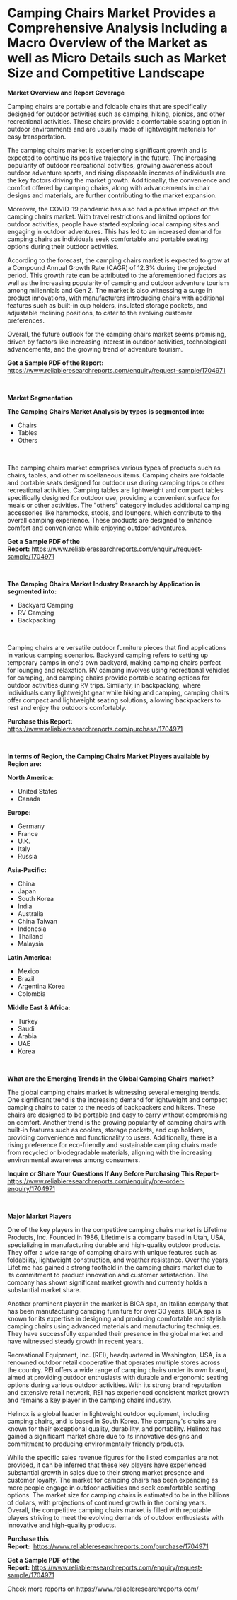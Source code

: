 <p><h1>Camping Chairs Market Provides a Comprehensive Analysis Including a Macro Overview of the Market as well as Micro Details such as Market Size and Competitive Landscape</h1></p><p><strong>Market Overview and Report Coverage</strong></p>
<p><p>Camping chairs are portable and foldable chairs that are specifically designed for outdoor activities such as camping, hiking, picnics, and other recreational activities. These chairs provide a comfortable seating option in outdoor environments and are usually made of lightweight materials for easy transportation.</p><p>The camping chairs market is experiencing significant growth and is expected to continue its positive trajectory in the future. The increasing popularity of outdoor recreational activities, growing awareness about outdoor adventure sports, and rising disposable incomes of individuals are the key factors driving the market growth. Additionally, the convenience and comfort offered by camping chairs, along with advancements in chair designs and materials, are further contributing to the market expansion.</p><p>Moreover, the COVID-19 pandemic has also had a positive impact on the camping chairs market. With travel restrictions and limited options for outdoor activities, people have started exploring local camping sites and engaging in outdoor adventures. This has led to an increased demand for camping chairs as individuals seek comfortable and portable seating options during their outdoor activities.</p><p>According to the forecast, the camping chairs market is expected to grow at a Compound Annual Growth Rate (CAGR) of 12.3% during the projected period. This growth rate can be attributed to the aforementioned factors as well as the increasing popularity of camping and outdoor adventure tourism among millennials and Gen Z. The market is also witnessing a surge in product innovations, with manufacturers introducing chairs with additional features such as built-in cup holders, insulated storage pockets, and adjustable reclining positions, to cater to the evolving customer preferences.</p><p>Overall, the future outlook for the camping chairs market seems promising, driven by factors like increasing interest in outdoor activities, technological advancements, and the growing trend of adventure tourism.</p></p>
<p><strong>Get a Sample PDF of the Report:</strong> <a href="https://www.reliableresearchreports.com/enquiry/request-sample/1704971">https://www.reliableresearchreports.com/enquiry/request-sample/1704971</a></p>
<p>&nbsp;</p>
<p><strong>Market Segmentation</strong></p>
<p><strong>The Camping Chairs Market Analysis by types is segmented into:</strong></p>
<p><ul><li>Chairs</li><li>Tables</li><li>Others</li></ul></p>
<p>&nbsp;</p>
<p><p>The camping chairs market comprises various types of products such as chairs, tables, and other miscellaneous items. Camping chairs are foldable and portable seats designed for outdoor use during camping trips or other recreational activities. Camping tables are lightweight and compact tables specifically designed for outdoor use, providing a convenient surface for meals or other activities. The "others" category includes additional camping accessories like hammocks, stools, and loungers, which contribute to the overall camping experience. These products are designed to enhance comfort and convenience while enjoying outdoor adventures.</p></p>
<p><strong>Get a Sample PDF of the Report:</strong>&nbsp;<a href="https://www.reliableresearchreports.com/enquiry/request-sample/1704971">https://www.reliableresearchreports.com/enquiry/request-sample/1704971</a></p>
<p>&nbsp;</p>
<p><strong>The Camping Chairs Market Industry Research by Application is segmented into:</strong></p>
<p><ul><li>Backyard Camping</li><li>RV Camping</li><li>Backpacking</li></ul></p>
<p>&nbsp;</p>
<p><p>Camping chairs are versatile outdoor furniture pieces that find applications in various camping scenarios. Backyard camping refers to setting up temporary camps in one's own backyard, making camping chairs perfect for lounging and relaxation. RV camping involves using recreational vehicles for camping, and camping chairs provide portable seating options for outdoor activities during RV trips. Similarly, in backpacking, where individuals carry lightweight gear while hiking and camping, camping chairs offer compact and lightweight seating solutions, allowing backpackers to rest and enjoy the outdoors comfortably.</p></p>
<p><strong>Purchase this Report:</strong>&nbsp; <a href="https://www.reliableresearchreports.com/purchase/1704971">https://www.reliableresearchreports.com/purchase/1704971</a></p>
<p>&nbsp;</p>
<p><strong>In terms of Region, the Camping Chairs Market Players available by Region are:</strong></p>
<p>
    <p> <strong> North America: </strong>
        <ul>
            <li>United States</li>
            <li>Canada</li>
        </ul>
        </p> 
    <p> <strong> Europe: </strong>
        <ul>
            <li>Germany</li>
            <li>France</li>
            <li>U.K.</li>
            <li>Italy</li>
            <li>Russia</li>
        </ul>
        </p> 
    <p> <strong> Asia-Pacific: </strong>
        <ul>
            <li>China</li>
            <li>Japan</li>
            <li>South Korea</li>
            <li>India</li>
            <li>Australia</li>
            <li>China Taiwan</li>
            <li>Indonesia</li>
            <li>Thailand</li>
            <li>Malaysia</li>
        </ul>
        </p> 
    <p> <strong> Latin America: </strong>
        <ul>
            <li>Mexico</li>
            <li>Brazil</li>
            <li>Argentina Korea</li>
            <li>Colombia</li>
        </ul>
        </p> 
    <p> <strong> Middle East & Africa: </strong>
        <ul>
            <li>Turkey</li>
            <li>Saudi</li>
            <li>Arabia</li>
            <li>UAE</li>
            <li>Korea</li>
        </ul>
    </p>
    </p>
<p>&nbsp;</p>
<p><strong>What are the Emerging Trends in the Global Camping Chairs market?</strong></p>
<p><p>The global camping chairs market is witnessing several emerging trends. One significant trend is the increasing demand for lightweight and compact camping chairs to cater to the needs of backpackers and hikers. These chairs are designed to be portable and easy to carry without compromising on comfort. Another trend is the growing popularity of camping chairs with built-in features such as coolers, storage pockets, and cup holders, providing convenience and functionality to users. Additionally, there is a rising preference for eco-friendly and sustainable camping chairs made from recycled or biodegradable materials, aligning with the increasing environmental awareness among consumers.</p></p>
<p><strong>Inquire or Share Your Questions If Any Before Purchasing This Report</strong>- <a href="https://www.reliableresearchreports.com/enquiry/pre-order-enquiry/1704971">https://www.reliableresearchreports.com/enquiry/pre-order-enquiry/1704971</a></p>
<p>&nbsp;</p>
<p><strong>Major Market Players</strong></p>
<p><p>One of the key players in the competitive camping chairs market is Lifetime Products, Inc. Founded in 1986, Lifetime is a company based in Utah, USA, specializing in manufacturing durable and high-quality outdoor products. They offer a wide range of camping chairs with unique features such as foldability, lightweight construction, and weather resistance. Over the years, Lifetime has gained a strong foothold in the camping chairs market due to its commitment to product innovation and customer satisfaction. The company has shown significant market growth and currently holds a substantial market share.</p><p>Another prominent player in the market is BICA spa, an Italian company that has been manufacturing camping furniture for over 30 years. BICA spa is known for its expertise in designing and producing comfortable and stylish camping chairs using advanced materials and manufacturing techniques. They have successfully expanded their presence in the global market and have witnessed steady growth in recent years.</p><p>Recreational Equipment, Inc. (REI), headquartered in Washington, USA, is a renowned outdoor retail cooperative that operates multiple stores across the country. REI offers a wide range of camping chairs under its own brand, aimed at providing outdoor enthusiasts with durable and ergonomic seating options during various outdoor activities. With its strong brand reputation and extensive retail network, REI has experienced consistent market growth and remains a key player in the camping chairs industry.</p><p>Helinox is a global leader in lightweight outdoor equipment, including camping chairs, and is based in South Korea. The company's chairs are known for their exceptional quality, durability, and portability. Helinox has gained a significant market share due to its innovative designs and commitment to producing environmentally friendly products.</p><p>While the specific sales revenue figures for the listed companies are not provided, it can be inferred that these key players have experienced substantial growth in sales due to their strong market presence and customer loyalty. The market for camping chairs has been expanding as more people engage in outdoor activities and seek comfortable seating options. The market size for camping chairs is estimated to be in the billions of dollars, with projections of continued growth in the coming years. Overall, the competitive camping chairs market is filled with reputable players striving to meet the evolving demands of outdoor enthusiasts with innovative and high-quality products.</p></p>
<p><strong>Purchase this Report:</strong>&nbsp;&nbsp;<a href="https://www.reliableresearchreports.com/purchase/1704971">https://www.reliableresearchreports.com/purchase/1704971</a></p>
<p></p>
<p><strong>Get a Sample PDF of the Report:</strong>&nbsp;<a href="https://www.reliableresearchreports.com/enquiry/request-sample/1704971">https://www.reliableresearchreports.com/enquiry/request-sample/1704971</a></p>
<p>Check more reports on https://www.reliableresearchreports.com/</p>
